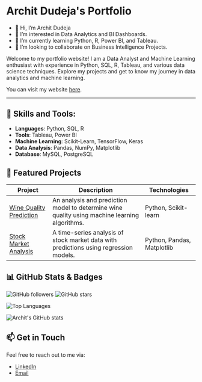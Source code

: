 # Archit Dudeja's Portfolio

- 👋 Hi, I’m Archit Dudeja
- 👀 I’m interested in Data Analytics and BI Dashboards.
- 🌱 I’m currently learning Python, R, Power BI, and Tableau.
- 💞️ I’m looking to collaborate on Business Intelligence Projects.



Welcome to my portfolio website! I am a Data Analyst and Machine Learning enthusiast with experience in Python, SQL, R, Tableau, and various data science techniques. 
Explore my projects and get to know my journey in data analytics and machine learning.

You can visit my website [here](https://architdudeja.github.io/).

---

## 🚀 Skills and Tools:
- **Languages**: Python, SQL, R
- **Tools**: Tableau, Power BI
- **Machine Learning**: Scikit-Learn, TensorFlow, Keras
- **Data Analysis**: Pandas, NumPy, Matplotlib
- **Database**: MySQL, PostgreSQL

## 🧠 Featured Projects

| Project | Description | Technologies |
|---------|-------------|--------------|
| [Wine Quality Prediction](https://github.com/architdudeja/MachineLearning/tree/main/Penalized%20Regression) | An analysis and prediction model to determine wine quality using machine learning algorithms. | Python, Scikit-learn |
| [Stock Market Analysis](https://github.com/architdudeja/MachineLearning/tree/main/Time%20Series) | A time-series analysis of stock market data with predictions using regression models. | Python, Pandas, Matplotlib |

## 📊 GitHub Stats & Badges

![GitHub followers](https://img.shields.io/github/followers/architdudeja?style=social)
![GitHub stars](https://img.shields.io/github/stars/architdudeja/portfolio?style=social)

![Top Languages](https://github-readme-stats.vercel.app/api/top-langs/?username=architdudeja&layout=compact)

![Archit's GitHub stats](https://github-readme-stats.vercel.app/api?username=architdudeja&show_icons=true&theme=radical)

## 📫 Get in Touch

Feel free to reach out to me via:

- [LinkedIn](https://www.linkedin.com/in/archit-dudeja)
- [Email](mailto:archit.dudeja@outlook.com)

